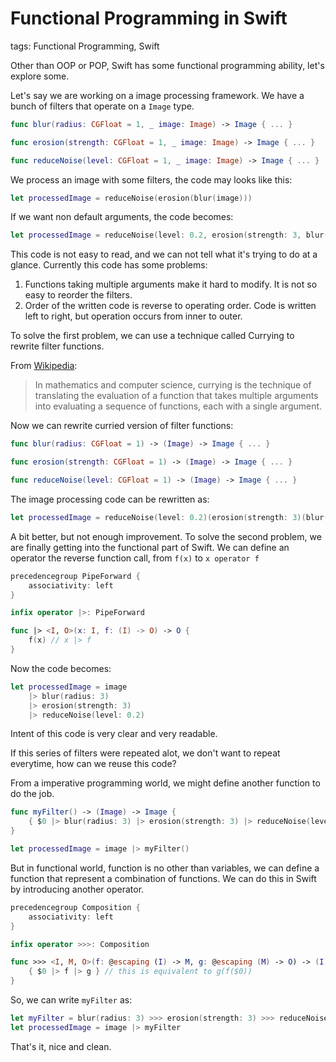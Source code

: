 # Functional Programming in Swift

tags: Functional Programming, Swift

Other than OOP or POP, Swift has some functional programming ability, let's explore some.

Let's say we are working on a image processing framework. We have a bunch of filters that operate on a `Image` type.

``` Swift
func blur(radius: CGFloat = 1, _ image: Image) -> Image { ... }

func erosion(strength: CGFloat = 1, _ image: Image) -> Image { ... }

func reduceNoise(level: CGFloat = 1, _ image: Image) -> Image { ... }
```

We process an image with some filters, the code may looks like this:

``` Swift
let processedImage = reduceNoise(erosion(blur(image)))
```

If we want non default arguments, the code becomes:

``` Swift
let processedImage = reduceNoise(level: 0.2, erosion(strength: 3, blur(radius: 5, image)))
```

This code is not easy to read, and we can not tell what it's trying to do at a glance. Currently this code has some problems:

1. Functions taking multiple arguments make it hard to modify. It is not so easy to reorder the filters.
2. Order of the written code is reverse to operating order. Code is written left to right, but operation occurs from inner to outer.

To solve the first problem, we can use a technique called Currying to rewrite filter functions.

From [Wikipedia](https://en.wikipedia.org/wiki/Currying):

> In mathematics and computer science, currying is the technique of translating the evaluation of a function that takes multiple arguments into evaluating a sequence of functions, each with a single argument.

Now we can rewrite curried version of filter functions:

``` Swift
func blur(radius: CGFloat = 1) -> (Image) -> Image { ... }

func erosion(strength: CGFloat = 1) -> (Image) -> Image { ... }

func reduceNoise(level: CGFloat = 1) -> (Image) -> Image { ... }
```

The image processing code can be rewritten as:

``` Swift
let processedImage = reduceNoise(level: 0.2)(erosion(strength: 3)(blur(radius: 5)(image)))
```

A bit better, but not enough improvement. To solve the second problem, we are finally getting into the functional part of Swift. We can define an operator the reverse function call, from `f(x)` to `x operator f`

``` Swift
precedencegroup PipeForward {
    associativity: left
}

infix operator |>: PipeForward

func |> <I, O>(x: I, f: (I) -> O) -> O {
    f(x) // x |> f
}
```

Now the code becomes:

``` Swift
let processedImage = image
    |> blur(radius: 3)
    |> erosion(strength: 3)
    |> reduceNoise(level: 0.2)
```

Intent of this code is very clear and very readable.

If this series of filters were repeated alot, we don't want to repeat everytime, how can we reuse this code?

From a imperative programming world, we might define another function to do the job.

``` Swift
func myFilter() -> (Image) -> Image {
    { $0 |> blur(radius: 3) |> erosion(strength: 3) |> reduceNoise(level: 0.2) }
}

let processedImage = image |> myFilter()
```

But in functional world, function is no other than variables, we can define a function that represent a combination of functions. We can do this in Swift by introducing another operator.

``` Swift
precedencegroup Composition {
    associativity: left
}

infix operator >>>: Composition

func >>> <I, M, O>(f: @escaping (I) -> M, g: @escaping (M) -> O) -> (I) -> O {
    { $0 |> f |> g } // this is equivalent to g(f($0))
}
```

So, we can write `myFilter` as:

``` Swift
let myFilter = blur(radius: 3) >>> erosion(strength: 3) >>> reduceNoise(level: 0.2)
let processedImage = image |> myFilter
```

That's it, nice and clean.